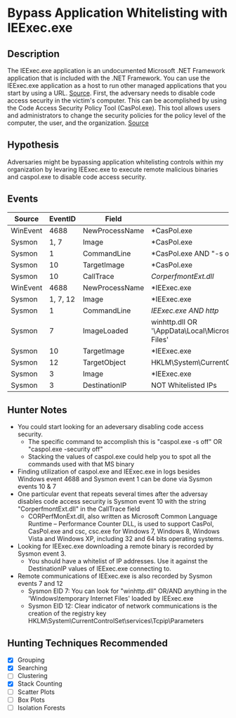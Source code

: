 # Bypass Application Whitelisting with IEExec.exe
## Description
The IEExec.exe application is an undocumented Microsoft .NET Framework application that is included with the .NET Framework. You can use the IEExec.exe application as a host to run other managed applications that you start by using a URL. [Source](https://support.microsoft.com/en-us/help/822485/how-to-debug-managed-client-applications-that-are-started-by-using-a-url-in-visual-studio-net-or-in-visual-studio-2005). First, the adversary needs to disable code access security in the victim's computer. This can be acomplished by using the Code Access Security Policy Tool (CasPol.exe). This tool allows users and administrators to change the security policies for the policy level of the computer, the user, and the organization. [Source](https://msdn.microsoft.com/en-us/library/cb6t8dtz(v=vs.100).aspx)

## Hypothesis
Adversaries might be bypassing application whitelisting controls within my organization by levaring IEExec.exe to execute remote malicious binaries and caspol.exe to disable code access security.  

## Events

| Source | EventID | Field | Details | Reference | 
|--------|---------|-------|---------|-----------| 
| WinEvent| 4688 | NewProcessName | *CasPol.exe | Cyb3rWard0g |
| Sysmon | 1, 7 | Image | *CasPol.exe | Cyb3rWard0g |
| Sysmon | 1 | CommandLine | *CasPol.exe AND "-s off" | Cyb3rWard0g |
| Sysmon | 10 | TargetImage | *CasPol.exe | Cyb3rWard0g |
| Sysmon | 10 | CallTrace | *CorperfmontExt.dll* | Cyb3rWard0g |
| WinEvent | 4688 | NewProcessName | *IEExec.exe | Cyb3rWard0g |
| Sysmon | 1, 7, 12 | Image | *IEExec.exe | Cyb3rWard0g |
| Sysmon | 1 | CommandLine | *IEExec.exe AND http* | Cyb3rWard0g |
| Sysmon | 7 | ImageLoaded | winhttp.dll OR '\AppData\Local\Microsoft\Windows\Temporary Internet Files\' | Cyb3rWard0g |
| Sysmon | 10 | TargetImage | *IEExec.exe | Cyb3rWard0g |
| Sysmon | 12 | TargetObject | HKLM\System\CurrentControlSet\services\Tcpip\Parameters | Cyb3rWard0g |
| Sysmon | 3 | Image | *IEExec.exe | Cyb3rWard0g |
| Sysmon | 3 | DestinationIP | NOT Whitelisted IPs | Cyb3rWard0g |


## Hunter Notes
* You could start looking for an adeversary disabling code access security.
  * The specific command to accomplish this is "caspol.exe -s off" OR "caspol.exe -security off"
  * Stacking the values of caspol.exe could help you to spot all the commands used with that MS binary
* Finding utilization of caspol.exe and IEExec.exe in logs besides Windows event 4688 and Sysmon event 1 can be done via Sysmon events 10 & 7
* One particular event that repeats several times after the adversay disables code access security is Sysmon event 10 with the string "CorperfmontExt.dll" in the CallTrace field
  * CORPerfMonExt.dll, also written as Microsoft Common Language Runtime – Performance Counter DLL, is used to support CasPol, CasPol.exe and csc, csc.exe for Windows 7, Windows 8, Windows Vista and Windows XP, including 32 and 64 bits operating systems.
* Looking for IEExec.exe downloading a remote binary is recorded by Sysmon event 3.
  * You should have a whitelist of IP addresses. Use it against the DestinationIP values of IEExec.exe connecting to.
* Remote communications of IEExec.exe is also recorded by Sysmon events 7 and 12
  * Sysmon EID 7: You can look for "winhttp.dll" OR/AND anything in the 'Windows\temporary Internet Files\' loaded by IEExec.exe
  * Sysmon EID 12: Clear indicator of network communications is the creation of the registry key  HKLM\System\CurrentControlSet\services\Tcpip\Parameters

## Hunting Techniques Recommended

- [x] Grouping
- [x] Searching
- [ ] Clustering
- [x] Stack Counting
- [ ] Scatter Plots
- [ ] Box Plots
- [ ] Isolation Forests
